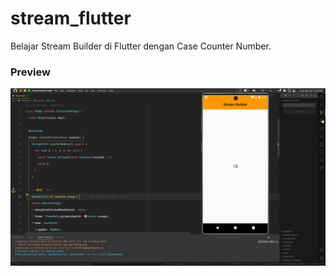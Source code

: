 # stream_flutter

Belajar Stream Builder di Flutter dengan Case Counter Number.

### Preview

![](assets/Screenshot_20221002_192418.png)
